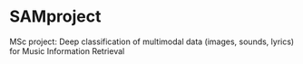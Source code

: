 # SAMproject
MSc project: Deep classification of multimodal data (images, sounds, lyrics) for Music Information Retrieval

